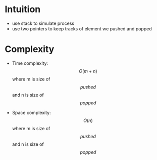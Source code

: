 # Intuition

- use stack to simulate process
- use two pointers to keep tracks of element we pushed and popped

# Complexity
- Time complexity:
$$O(m+n)$$ where m is size of $$pushed$$ and n is size of $$popped$$

- Space complexity:
$$O(n)$$ where m is size of $$pushed$$ and n is size of $$popped$$
